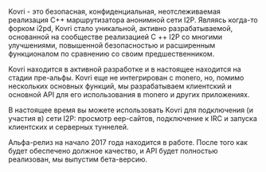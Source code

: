 Kovri - это безопасная, конфиденциальная, неотслеживаемая реализация C++ маршрутизатора анонимной сети I2P. Являясь когда-то форком i2pd, Kovri стало уникальной, активно разрабатываемой, основанной на сообществе реализацией C ++ I2P со многими улучшениями, повышенной безопасностью и расширенным функционалом по сравнению со своим предшественником.

Kovri находится в активной разработке и в настоящее  находится на стадии пре-альфы. Kovri еще не интегрирован с monero, но, помимо нескольких основных функций, мы разрабатываем клиентский и основной API для его использования в monero и других приложениях.

В настоящее время вы можете использовать Kovri для подключения (и участия в) сети I2P: просмотр eep-сайтов, подключение к IRC и запуска клиентских и серверных туннелей.

Альфа-релиз на начало 2017 года находится в работе. После того как будет обеспечено должное качество, и API будет полностью реализован, мы выпустим бета-версию.

